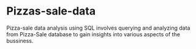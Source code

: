 # Pizzas-sale-data
Pizza-sale data analysis using SQL involves querying and analyzing data from Pizza-Sale database to gain insights into various aspects of the bussiness.
